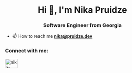 <h1 align="center">Hi 👋, I'm Nika Pruidze</h1>
<h3 align="center">Software Engineer from Georgia</h3>

- 📫 How to reach me **nika@pruidze.dev**

<h3 align="left">Connect with me:</h3>
<p align="left">
<a href="https://linkedin.com/in/nika-pruidze" target="blank"><img align="center" src="https://raw.githubusercontent.com/rahuldkjain/github-profile-readme-generator/master/src/images/icons/Social/linked-in-alt.svg" alt="nika-pruidze" height="30" width="40" /></a>
</p>
